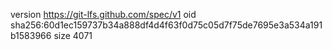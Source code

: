 version https://git-lfs.github.com/spec/v1
oid sha256:60d1ec159737b34a888df4d4f63f0d75c05d7f75de7695e3a534a191b1583966
size 4071
